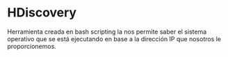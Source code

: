 # HDiscovery
Herramienta creada en bash scripting la nos permite saber el sistema operativo que se está ejecutando en base a la dirección IP que nosotros le proporcionemos.
